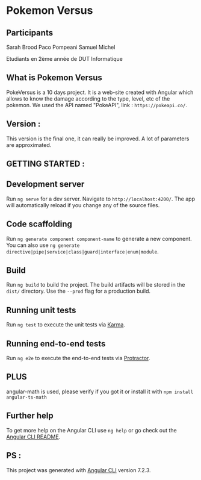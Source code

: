 # Pokemon Versus


## Participants 

Sarah Brood
Paco Pompeani
Samuel Michel 

Etudiants en 2ème année de DUT Informatique 

## What is Pokemon Versus 

PokeVersus is a 10 days project.
It is a web-site created with Angular which allows to know the damage according to the type, level, etc of the pokemon. 
We used the API named "PokeAPI", link : `https://pokeapi.co/`. 


## Version : 
This version is the final one, it can really be improved. A lot of parameters are approximated. 



## GETTING STARTED  : 

## Development server

Run `ng serve` for a dev server. Navigate to `http://localhost:4200/`. The app will automatically reload if you change any of the source files.

## Code scaffolding

Run `ng generate component component-name` to generate a new component. You can also use `ng generate directive|pipe|service|class|guard|interface|enum|module`.

## Build

Run `ng build` to build the project. The build artifacts will be stored in the `dist/` directory. Use the `--prod` flag for a production build.

## Running unit tests

Run `ng test` to execute the unit tests via [Karma](https://karma-runner.github.io).

## Running end-to-end tests

Run `ng e2e` to execute the end-to-end tests via [Protractor](http://www.protractortest.org/).


## PLUS 

angular-math is used, please verify if you got it or install it with `npm install angular-ts-math`


## Further help

To get more help on the Angular CLI use `ng help` or go check out the [Angular CLI README](https://github.com/angular/angular-cli/blob/master/README.md).


## PS :

This project was generated with [Angular CLI](https://github.com/angular/angular-cli) version 7.2.3.

